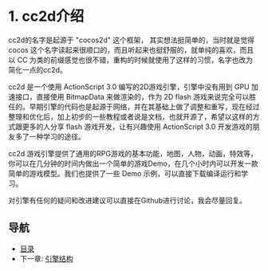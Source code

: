 # 1. cc2d介绍

cc2d的名字是起源于 "cocos2d" 这个框架， 其实想法挺简单的，当时就是觉得 cocos 这个名字读起来很顺口的，而且听起来也挺舒服的，就单纯的喜欢，而且以 CC 为类的前缀感觉也很不错，重构的时候就使用了这样的习惯，名字也改为简化一点的cc2d。

cc2d 是一个使用 ActionScript 3.0 编写的2D游戏引擎，引擎中没有用到 GPU 加速接口，直接使用 BitmapData 来做渲染的，作为 2D flash 游戏来说完全可以胜任的。早期引擎的代码也是起源于网络，并在其基础上做了调整和重写，现在经过整理和优化后，加上初步的一些教程或者说是文档，也就开源了，希望以这样的方式跟更多的人分享 flash 游戏开发，让有兴趣使用 ActionScript 3.0 开发游戏的朋友多了一种学习的途径。

cc2d 游戏引擎提供了通用的RPG游戏的基本功能，地图，人物，动画，特效等，你可以在几分钟的时间内做出一个简单的游戏Demo，在几个小时内可以开发一款简单的游戏模型。我们也提供了一些 Demo 示例，可以直接下载编译运行和学习。

对引擎有任何的疑问和改进建议可以直接在Github进行讨论，我会尽量回复。

## 导航
* [目录](00.md)
* 下一章: [引擎结构](02.md)